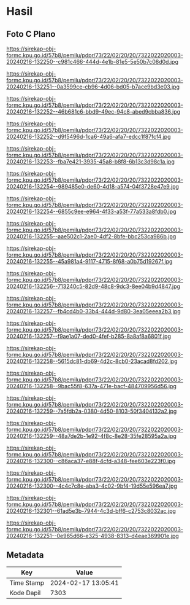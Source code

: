 # Hasil

## Foto C Plano

https://sirekap-obj-formc.kpu.go.id/57b8/pemilu/pdpr/73/22/02/20/20/7322022020003-20240216-132250--c981c466-444d-4e1b-81e5-5e50b7c08d0d.jpg

https://sirekap-obj-formc.kpu.go.id/57b8/pemilu/pdpr/73/22/02/20/20/7322022020003-20240216-132251--0a3599ce-cb96-4d06-bd05-b7ace9bd3e03.jpg

https://sirekap-obj-formc.kpu.go.id/57b8/pemilu/pdpr/73/22/02/20/20/7322022020003-20240216-132252--46b681c6-bbd9-49ec-94c8-abed9cbba836.jpg

https://sirekap-obj-formc.kpu.go.id/57b8/pemilu/pdpr/73/22/02/20/20/7322022020003-20240216-132252--d9f5496d-1ca6-49a6-afa7-edcc1f87fcf4.jpg

https://sirekap-obj-formc.kpu.go.id/57b8/pemilu/pdpr/73/22/02/20/20/7322022020003-20240216-132253--fba7e421-3935-45a8-b8f8-6b13c3d98c1a.jpg

https://sirekap-obj-formc.kpu.go.id/57b8/pemilu/pdpr/73/22/02/20/20/7322022020003-20240216-132254--989485e0-de60-4d18-a574-04f3728e47e9.jpg

https://sirekap-obj-formc.kpu.go.id/57b8/pemilu/pdpr/73/22/02/20/20/7322022020003-20240216-132254--6855c9ee-e964-4f33-a53f-77a533a8fdb0.jpg

https://sirekap-obj-formc.kpu.go.id/57b8/pemilu/pdpr/73/22/02/20/20/7322022020003-20240216-132255--aae502c1-2ae0-4df2-8bfe-bbc253ca986b.jpg

https://sirekap-obj-formc.kpu.go.id/57b8/pemilu/pdpr/73/22/02/20/20/7322022020003-20240216-132255--45a981a4-9117-4715-8f68-a0b75d19267f.jpg

https://sirekap-obj-formc.kpu.go.id/57b8/pemilu/pdpr/73/22/02/20/20/7322022020003-20240216-132256--713240c5-82d9-48c8-9dc3-8ee04b9d4847.jpg

https://sirekap-obj-formc.kpu.go.id/57b8/pemilu/pdpr/73/22/02/20/20/7322022020003-20240216-132257--fb4cd4b0-33b4-444d-9d80-3ea05eeea2b3.jpg

https://sirekap-obj-formc.kpu.go.id/57b8/pemilu/pdpr/73/22/02/20/20/7322022020003-20240216-132257--f9ae1a07-ded0-4fef-b285-8a8af8a6801f.jpg

https://sirekap-obj-formc.kpu.go.id/57b8/pemilu/pdpr/73/22/02/20/20/7322022020003-20240216-132258--5615dc81-db69-4d2c-8cb0-23acad8fd202.jpg

https://sirekap-obj-formc.kpu.go.id/57b8/pemilu/pdpr/73/22/02/20/20/7322022020003-20240216-132258--9bac55f8-637a-471e-bacf-484709956d56.jpg

https://sirekap-obj-formc.kpu.go.id/57b8/pemilu/pdpr/73/22/02/20/20/7322022020003-20240216-132259--7a5fdb2a-0380-4d50-8103-50f3404132a2.jpg

https://sirekap-obj-formc.kpu.go.id/57b8/pemilu/pdpr/73/22/02/20/20/7322022020003-20240216-132259--48a7de2b-1e92-4f8c-8e28-35fe28595a2a.jpg

https://sirekap-obj-formc.kpu.go.id/57b8/pemilu/pdpr/73/22/02/20/20/7322022020003-20240216-132300--c86aca37-e88f-4cfd-a348-fee603e223f0.jpg

https://sirekap-obj-formc.kpu.go.id/57b8/pemilu/pdpr/73/22/02/20/20/7322022020003-20240216-132300--4c4c7c8e-aba3-4c02-9bf4-19d55e596ea7.jpg

https://sirekap-obj-formc.kpu.go.id/57b8/pemilu/pdpr/73/22/02/20/20/7322022020003-20240216-132301--61ad5e3b-7944-4c3d-bff6-c2753c8032ac.jpg

https://sirekap-obj-formc.kpu.go.id/57b8/pemilu/pdpr/73/22/02/20/20/7322022020003-20240216-132251--0e965d66-e325-4938-8313-d4eae369901e.jpg


## Metadata

| Key        | Value               |
| ---------- | ------------------- |
| Time Stamp | 2024-02-17 13:05:41 |
| Kode Dapil | 7303                |



